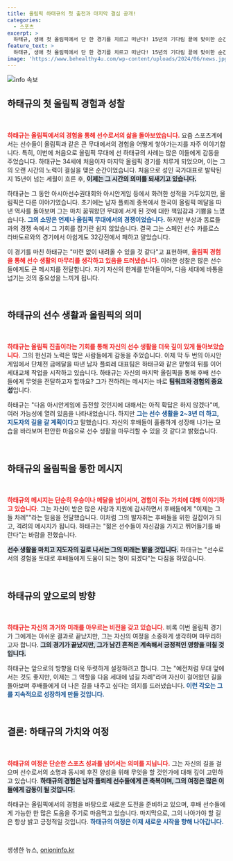 ```yaml
---
title: 올림픽 하태규의 첫 출전과 마지막 결심 공개!
categories:
  - 스포츠
excerpt: >
  하태규, 생애 첫 올림픽에서 단 한 경기를 치르고 떠난다! 15년의 기다림 끝에 맞이한 순간, 그는 후배들에게 바통을 넘기며 선수 생활의 끝을 암시했다. 새로운 도전과 함께 이어질 그의 여정에 응원이 쏟아진다!
feature_text: >
  하태규, 생애 첫 올림픽에서 단 한 경기를 치르고 떠난다! 15년의 기다림 끝에 맞이한 순간, 그는 후배들에게 바통을 넘기며 선수 생활의 끝을 암시했다. 새로운 도전과 함께 이어질 그의 여정에 응원이 쏟아진다!
image: 'https://www.behealthy4u.com/wp-content/uploads/2024/06/news.jpg'
---
```


<p><img src="https://www.behealthy4u.com/wp-content/uploads/2024/06/news.jpg" alt="info 속보" /></p>

<h2 data-ke-size="size26">하태규의 첫 올림픽 경험과 성찰</h2>

<p data-ke-size="size16">&nbsp;</p>

<p><b><span style="color: #ee2323;">하태규는 올림픽에서의 경험을 통해 선수로서의 삶을 돌아보았습니다.</span></b> 요즘 스포츠계에서는 선수들이 올림픽과 같은 큰 무대에서의 경험을 어떻게 쌓아가는지를 자주 이야기합니다. 특히, 이번에 처음으로 올림픽 무대에 선 하태규의 사례는 많은 이들에게 감동을 주었습니다. 하태규는 34세에 처음이자 마지막 올림픽 경기를 치루게 되었으며, 이는 그의 오랜 시간의 노력이 결실을 맺은 순간이었습니다. 처음으로 성인 국가대표로 발탁된 지 15년이 넘는 세월이 흐른 후, <b><span style="background-color: #21538527;">이제는 그 시간의 의미를 되새기고 있습니다.</span></b></p>

<p>하태규는 그 동안 아시아선수권대회와 아시안게임 등에서 화려한 성적을 거두었지만, 올림픽은 다른 이야기였습니다. 초기에는 남자 플뢰레 종목에서 한국이 올림픽 메달을 따낸 역사를 돌아보며 그는 마치 꿈꿔왔던 무대에 서게 된 것에 대한 책임감과 기쁨을 느꼈습니다. <b><span style="color: #1a5490;">그의 소망은 언제나 올림픽 무대에서의 경쟁이었습니다.</span></b> 하지만 부상과 동료들과의 경쟁 속에서 그 기회를 잡기란 쉽지 않았습니다. 결국 그는 스페인 선수 카를로스 라바도르와의 경기에서 아쉽게도 32강전에서 패하고 말았습니다.</p>

<p>이 경기를 마친 하태규는 "미련 없이 내려올 수 있을 것 같다"고 표현하며, <b><span style="color: #ee2323;">올림픽 경험을 통해 선수 생활의 마무리를 생각하고 있음을 드러냈습니다.</span></b> 이러한 성찰은 많은 선수들에게도 큰 메시지를 전달합니다. 자기 자신의 한계를 받아들이며, 다음 세대에 바통을 넘기는 것의 중요성을 느끼게 됩니다. </p>

<p data-ke-size="size16">&nbsp;</p>

<h2 data-ke-size="size26">하태규의 선수 생활과 올림픽의 의미</h2>

<p data-ke-size="size16">&nbsp;</p>

<p><b><span style="color: #ee2323;">하태규는 올림픽 진출이라는 기회를 통해 자신의 선수 생활을 더욱 깊이 있게 돌아보았습니다.</span></b> 그의 헌신과 노력은 많은 사람들에게 감동을 주었습니다. 이제 막 두 번의 아시안게임에서 단체전 금메달을 따낸 남자 플뢰레 대표팀은 하태규와 같은 맏형의 뒤를 이어 세대교체 작업을 시작하고 있습니다. 하태규는 자신의 마지막 올림픽을 통해 후배 선수들에게 무엇을 전달하고자 할까요? 그가 전하려는 메시지는 바로 <b><span style="background-color: #21538527;">팀워크와 경험의 중요성</span></b>입니다.</p>

<p>하태규는 "다음 아시안게임에 출전할 것인지에 대해서는 아직 확답은 하지 않겠다"며, 여러 가능성에 열려 있음을 나타내었습니다. 하지만 <b><span style="color: #1a5490;">그는 선수 생활을 2~3년 더 하고, 지도자의 길을 갈 계획이다</span></b>고 말했습니다. 자신의 후배들이 훌륭하게 성장해 나가는 모습을 바라보며 편안한 마음으로 선수 생활을 마무리할 수 있을 것 같다고 밝혔습니다. </p>

<p data-ke-size="size16">&nbsp;</p>

<h2 data-ke-size="size26">하태규의 올림픽을 통한 메시지</h2>

<p data-ke-size="size16">&nbsp;</p>

<p><b><span style="color: #ee2323;">하태규의 메시지는 단순히 우승이나 메달을 넘어서며, 경험이 주는 가치에 대해 이야기하고 있습니다.</span></b> 그는 자신이 받은 많은 사랑과 지원에 감사하면서 후배들에게 "이제는 그들 차례""라는 믿음을 전달했습니다. 이처럼 그의 발자취는 후배들을 위한 길잡이가 되고, 격려의 메시지가 됩니다. 하태규는 "젊은 선수들이 자신감을 가지고 뛰어들기를 바란다"는 바람을 전했습니다. </p>

<p><b><span style="background-color: #21538527;">선수 생활을 마치고 지도자의 길로 나서는 그의 미래는 밝을 것입니다.</span></b> 하태규는 "선수로서의 경험을 토대로 후배들에게 도움이 되는 형이 되겠다"는 다짐을 하였습니다. </p>

<p data-ke-size="size16">&nbsp;</p>

<h2 data-ke-size="size26">하태규의 앞으로의 방향</h2>

<p data-ke-size="size16">&nbsp;</p>

<p><b><span style="color: #ee2323;">하태규는 자신의 과거와 미래를 아우르는 비전을 갖고 있습니다.</span></b> 비록 이번 올림픽 경기가 그에게는 아쉬운 결과로 끝났지만, 그는 자신의 여정을 소중하게 생각하며 마무리하고자 합니다. <b><span style="background-color: #21538527;">그의 경기가 끝났지만, 그가 남긴 흔적은 계속해서 긍정적인 영향을 미칠 것입니다.</span></b></p>

<p>하태규는 앞으로의 방향을 더욱 뚜렷하게 설정하려고 합니다. 그는 "예전처럼 무대 앞에 서는 것도 좋지만, 이제는 그 역할을 다음 세대에 넘길 차례"라며 자신이 걸어왔던 길을 돌아보며 후배들에게 더 나은 길을 내주고 싶다는 의지를 드러냈습니다. <b><span style="color: #1a5490;">이런 각오는 그를 지속적으로 성장하게 만들 것입니다.</span></b></p>

<p data-ke-size="size16">&nbsp;</p>

<h2 data-ke-size="size26">결론: 하태규의 가치와 여정</h2>

<p data-ke-size="size16">&nbsp;</p>

<p><b><span style="color: #ee2323;">하태규의 여정은 단순한 스포츠 성과를 넘어서는 의미를 지닙니다.</span></b> 그는 자신의 길을 걸으며 선수로서의 소명과 동시에 후진 양성을 위해 무엇을 할 것인가에 대해 깊이 고민하고 있습니다. <b><span style="background-color: #21538527;">하태규의 경험은 남자 플뢰레 선수들에게 큰 축복이며, 그의 여정은 많은 이들에게 감동이 될 것입니다.</span></b> </p>

<p>하태규는 올림픽에서의 경험을 바탕으로 새로운 도전을 준비하고 있으며, 후배 선수들에게 가능한 한 많은 도움을 주기로 마음먹고 있습니다. 마지막으로, 그의 나아가야 할 길은 항상 밝고 긍정적일 것입니다. <b><span style="color: #1a5490;">하태규의 여정은 이제 새로운 시작을 향해 나아갑니다.</span></b> </p>

<p data-ke-size="size16">&nbsp;</p>
생생한 뉴스, <a href="https://onioninfo.kr" rel="dofollow">onioninfo.kr</a>


